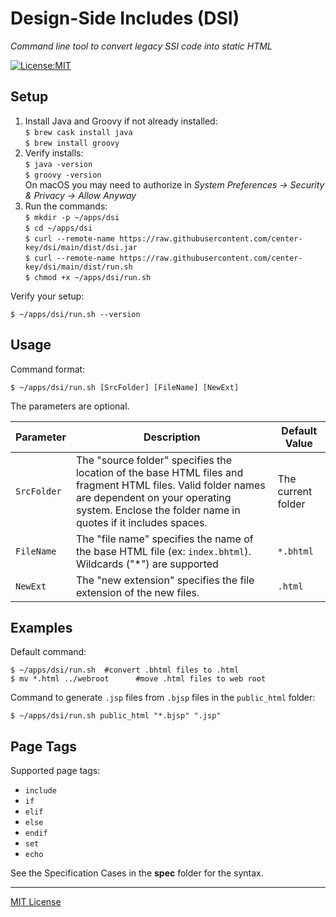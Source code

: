 # Design-Side Includes (DSI)

_Command line tool to convert legacy SSI code into static HTML_

[![License:MIT](https://img.shields.io/badge/License-MIT-blue.svg)](https://github.com/center-key/fetch-json/blob/main/LICENSE.txt)

## Setup
1. Install Java and Groovy if not already installed:<br>
   `$ brew cask install java`<br>
   `$ brew install groovy`
2. Verify installs:<br>
   `$ java -version`<br>
   `$ groovy -version`<br>
   On macOS you may need to authorize in _System Preferences &rarr; Security & Privacy &rarr; Allow Anyway_
3. Run the commands:<br>`$ mkdir -p ~/apps/dsi`<br>
   `$ cd ~/apps/dsi`<br>
   `$ curl --remote-name https://raw.githubusercontent.com/center-key/dsi/main/dist/dsi.jar`<br>
   `$ curl --remote-name https://raw.githubusercontent.com/center-key/dsi/main/dist/run.sh`<br>
   `$ chmod +x ~/apps/dsi/run.sh`

Verify your setup:
```shell
$ ~/apps/dsi/run.sh --version
```

## Usage
Command format:
```shell
$ ~/apps/dsi/run.sh [SrcFolder] [FileName] [NewExt]
```
The parameters are optional.

| Parameter   | Description | Default Value |
| ----------- | ----------- | ------------- |
| `SrcFolder` | The "source folder" specifies the location of the base HTML files and fragment HTML files.  Valid folder names are dependent on your operating system.  Enclose the folder name in quotes if it includes spaces. | The current folder |
| `FileName`  | The "file name" specifies the name of the base HTML file (ex: `index.bhtml`).  Wildcards ("*") are supported | `*.bhtml` |
| `NewExt`    | The "new extension" specifies the file extension of the new files. | `.html` |

## Examples
Default command:
```shell
$ ~/apps/dsi/run.sh  #convert .bhtml files to .html
$ mv *.html ../webroot      #move .html files to web root
```
Command to generate `.jsp` files from `.bjsp` files in the `public_html` folder:
```shell
$ ~/apps/dsi/run.sh public_html "*.bjsp" ".jsp"
```

## Page Tags
Supported page tags:
   * `include`
   * `if`
   * `elif`
   * `else`
   * `endif`
   * `set`
   * `echo`

See the Specification Cases in the **spec** folder for the syntax.

---
[MIT License](LICENSE.txt)
